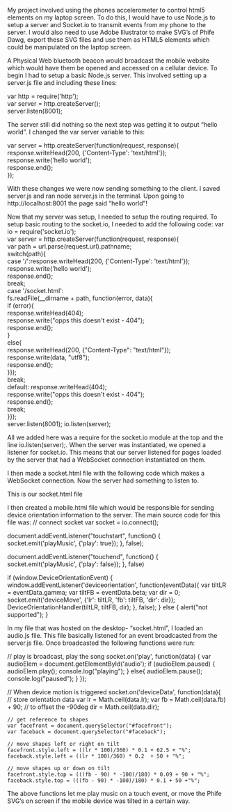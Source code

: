 My project involved using the phones accelerometer to control html5 elements on my laptop screen. To do this, I would have to use Node.js to setup a server and Socket.io to transmit events from my phone to the server. I would also need to use Adobe Illustrator to make SVG’s of Phife Dawg, export these SVG files and use them as HTML5 elements which could be manipulated on the laptop screen.

A Physical Web bluetooth beacon would broadcast the mobile website which would have them be opened and accessed on a cellular device.
To begin I had to setup a basic Node.js server. This involved setting up a server.js file and including these lines:

var http = require('http');      
var server = http.createServer();     
server.listen(8001);

 The server still did nothing so the next step was getting it to output “hello world”.
I changed the var server variable to this:

var server = http.createServer(function(request, response){        
response.writeHead(200, {'Content-Type': 'text/html'});         
response.write('hello world');         
response.end();     
}); 

With these changes we were now sending something to the client. I saved server.js and ran node server.js in the terminal. Upon going to http://localhost:8001 the page said “hello world”!

Now that my server was setup, I needed to setup the routing required. To setup basic routing to the socket.io, I needed to add the following code:
var io = require('socket.io');  
var server = http.createServer(function(request, response){     
var path = url.parse(request.url).pathname;      
switch(path){        
case '/':response.writeHead(200, {'Content-Type': 'text/html'});            
response.write('hello world');             
response.end();             
break;         
case '/socket.html':             
fs.readFile(__dirname + path, 
function(error, data){                 
if (error){                     
response.writeHead(404);                     
response.write("opps this doesn't exist - 404");                     
response.end();                 
}                
else{                     
response.writeHead(200, {"Content-Type": "text/html"});                     
response.write(data, "utf8");                     
response.end();                 
}});             
break;         
default:             response.writeHead(404);             
response.write("opps this doesn't exist - 404");             
response.end();             
break;    
}});  
server.listen(8001); 
 io.listen(server);

All we added here was a require for the socket.io module at the top and the line io.listen(server);. When the server was instantiated, we opened a listener for socket.io. This means that our server listened for pages loaded by the server that had a WebSocket connection instantiated on them. 

I then made a socket.html file with the following code which makes a WebSocket connection. Now the server had something to listen to.  
<html>   
<head>     
<script src="/socket.io/socket.io.js"></script>   
</head>   
<body>     
<script>       
var socket = io.connect();     
</script>     
<div>This is our socket.html file</div>   
</body> 
</html>

I then created a mobile.html file which would be responsible for sending device orientation information to the server. The main source code for this file was:
  // connect socket
    var socket = io.connect();

document.addEventListener("touchstart", function() {
			socket.emit('playMusic', {'play': true});
		}, false);

document.addEventListener("touchend", function() {
			socket.emit('playMusic', {'play': false});
		}, false)

if (window.DeviceOrientationEvent) {
window.addEventListener('deviceorientation', function(eventData){
				var tiltLR = eventData.gamma;
				var tiltFB = eventData.beta;
				var dir = 0;
socket.emit('deviceMove', {'lr': tiltLR, 'fb': tiltFB, 'dir': dir});
DeviceOrientationHandler(tiltLR, tiltFB, dir);
			}, false);
		} else {
			alert("not supported");
		}

In my file that was hosted on the desktop- “socket.html”, I loaded an audio.js file. This file basically listened for an event broadcasted from the server.js file. Once broadcasted the following functions were run:

// play is broadcast, play the song
socket.on('play', function(data) {
		var audioElem = document.getElementById('audio');
		if (audioElem.paused) {
			audioElem.play();
			console.log("playing");
		}
		else{
			audioElem.pause();
			console.log("paused");
		}
});

// When device motion is triggered
socket.on('deviceData', function(data){
	// store orientation data
	var lr = Math.ceil(data.lr);
	var fb = Math.ceil(data.fb) + 90; // to offset the -90deg
	dir = Math.ceil(data.dir);

	// get reference to shapes
	var facefront = document.querySelector("#facefront");
	var faceback = document.querySelector("#faceback");

	// move shapes left or right on tilt
	facefront.style.left = ((lr * 100)/360) * 0.1 + 62.5 + "%";
	faceback.style.left = ((lr * 100)/360) * 0.2  + 50 + "%";

	// move shapes up or down on tilt
	facefront.style.top = (((fb - 90) * -100)/180) * 0.09 + 90 + "%";
	faceback.style.top = (((fb - 90) * -100)/180) * 0.1 + 50 +"%";

The above functions let me play music on a touch event, or move the Phife SVG’s on screen if the mobile device was tilted in a certain way.
